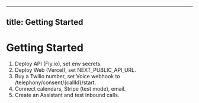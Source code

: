 
---
title: Getting Started
---
# Getting Started
1. Deploy API (Fly.io), set env secrets.
2. Deploy Web (Vercel), set NEXT_PUBLIC_API_URL.
3. Buy a Twilio number, set Voice webhook to /telephony/consent/{callId}/start.
4. Connect calendars, Stripe (test mode), email.
5. Create an Assistant and test inbound calls.
